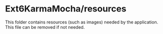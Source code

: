 # Ext6KarmaMocha/resources

This folder contains resources (such as images) needed by the application. This file can
be removed if not needed.

